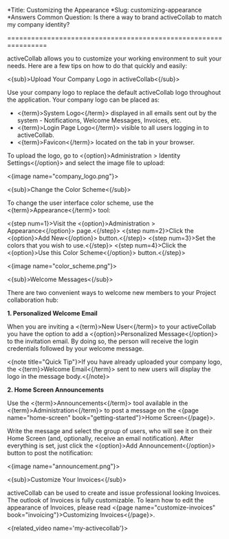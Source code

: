 *Title: Customizing the Appearance
*Slug: customizing-appearance
*Answers Common Question: Is there a way to brand activeCollab to match my company identity?

================================================================

activeCollab allows you to customize your working environment to suit your needs. Here are a few tips on how to do that quickly and easily:

<{sub}>Upload Your Company Logo in activeCollab<{/sub}>

Use your company logo to replace the default activeCollab logo throughout the application. Your company logo can be placed as:

- <{term}>System Logo<{/term}>  displayed in all emails sent out by the system -  Notifications, Welcome Messages, Invoices, etc.
- <{term}>Login Page Logo<{/term}> visible to all users logging in to activeCollab.
- <{term}>Favicon<{/term}> located on the tab in your browser.

To upload the logo, go to <{option}>Administration > Identity Settings<{/option}> and select the image file to upload:

<{image name="company_logo.png"}>

<{sub}>Change the Color Scheme<{/sub}>

To change the user interface color scheme, use the <{term}>Appearance<{/term}> tool:

<{step num=1}>Visit the <{option}>Administration > Appearance<{/option}> page.<{/step}>
<{step num=2}>Click the <{option}>Add New<{/option}> button.<{/step}>
<{step num=3}>Set the colors that you wish to use.<{/step}>
<{step num=4}>Click the <{option}>Use this Color Scheme<{/option}> button.<{/step}>

<{image name="color_scheme.png"}>

<{sub}>Welcome Messages<{/sub}>

There are two convenient ways to welcome new members to your Project collaboration hub:

**1. Personalized Welcome Email**

When you are inviting a <{term}>New User<{/term}> to your activeCollab you have the option to add a <{option}>Personalized Message<{/option}> to the invitation email. By doing so, the person will receive the login credentials followed by your welcome message. 

<{note title="Quick Tip"}>If you have already uploaded your company logo, the <{term}>Welcome Email<{/term}> sent to new users will display the logo in the message body.<{/note}>

**2. Home Screen Announcements**

Use the <{term}>Announcements<{/term}> tool available in the <{term}>Administration<{/term}> to post a message on the <{page name="home-screen" book="getting-started"}>Home Screen<{/page}>.

Write the message and select the group of users, who will see it on their Home Screen (and, optionally, receive an email notification). After everything is set, just click the <{option}>Add Announcement<{/option}> button to post the notification:

<{image name="announcement.png"}>

<{sub}>Customize Your Invoices<{/sub}>

activeCollab can be used to create and issue professional looking Invoices. The outlook of Invoices is fully customizable. To learn how to edit the appearance of Invoices, please read <{page name="customize-invoices" book="invoicing"}>Customizing Invoices<{/page}>.

<{related_video name='my-activecollab'}> 
